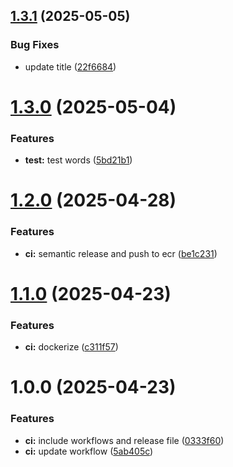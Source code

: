 ## [1.3.1](https://github.com/ccrawford4/search-app/compare/v1.3.0...v1.3.1) (2025-05-05)


### Bug Fixes

* update title ([22f6684](https://github.com/ccrawford4/search-app/commit/22f6684f2fd44502b6c31ee9fff1abb5967eeda6))

# [1.3.0](https://github.com/ccrawford4/search-app/compare/v1.2.0...v1.3.0) (2025-05-04)


### Features

* **test:** test words ([5bd21b1](https://github.com/ccrawford4/search-app/commit/5bd21b16349087bd34e2b6cf63cead91cc9e2d9b))

# [1.2.0](https://github.com/ccrawford4/search-app/compare/v1.1.0...v1.2.0) (2025-04-28)


### Features

* **ci:** semantic release and push to ecr ([be1c231](https://github.com/ccrawford4/search-app/commit/be1c231f4b2b59ae2c8af3db28e3065c1d9d7ab7))

# [1.1.0](https://github.com/ccrawford4/search-app/compare/v1.0.0...v1.1.0) (2025-04-23)


### Features

* **ci:** dockerize ([c311f57](https://github.com/ccrawford4/search-app/commit/c311f57c40215dfceb1e5597bbc8250b409b9746))

# 1.0.0 (2025-04-23)


### Features

* **ci:** include workflows and release file ([0333f60](https://github.com/ccrawford4/search-app/commit/0333f601a9120f72c908feeb3439d48909742c4d))
* **ci:** update workflow ([5ab405c](https://github.com/ccrawford4/search-app/commit/5ab405ce1596e68a91eb336e80af79046cebf796))
